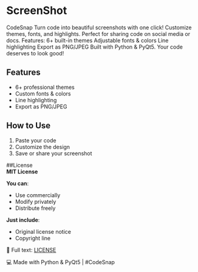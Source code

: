 # ScreenShot
CodeSnap   Turn code into beautiful screenshots with one click! Customize themes, fonts, and highlights. Perfect for sharing code on social media or docs.   Features:  6+ built-in themes  Adjustable fonts &amp; colors  Line highlighting  Export as PNG/JPEG  Built with Python &amp; PyQt5. Your code deserves to look good!
## Features
- 6+ professional themes
- Custom fonts & colors
- Line highlighting
- Export as PNG/JPEG

## How to Use
1. Paste your code
2. Customize the design
3. Save or share your screenshot

##License  
**MIT License** 

 **You can**:  
- Use commercially  
- Modify privately  
- Distribute freely  

 **Just include**:  
- Original license notice  
- Copyright line  

🔗 Full text: [LICENSE](LICENSE)  

💻 Made with Python & PyQt5 | #CodeSnap
